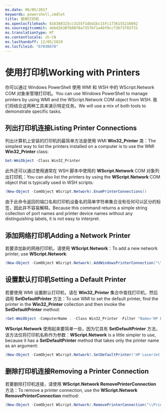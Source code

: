 ```yaml
---
ms.date: 06/05/2017
keywords: powershell,cmdlet
title: 使用打印机
ms.openlocfilehash: 816388325cc3155f1dbd1bc15fc1736155216092
ms.sourcegitcommit: debd2b38fb8070a7357bf1a4bf9cc736f3702f31
ms.translationtype: HT
ms.contentlocale: zh-CN
ms.lasthandoff: 12/05/2019
ms.locfileid: "67030678"
---
```

# <a name="working-with-printers"></a><span data-ttu-id="c1945-103">使用打印机</span><span class="sxs-lookup"><span data-stu-id="c1945-103">Working with Printers</span></span>

<span data-ttu-id="c1945-104">你可以通过 Windows PowerShell 使用 WMI 和 WSH 中的 WScript.Network COM 对象来管理打印机。</span><span class="sxs-lookup"><span data-stu-id="c1945-104">You can use Windows PowerShell to manage printers by using WMI and the WScript.Network COM object from WSH.</span></span> <span data-ttu-id="c1945-105">我们将结合这两种工具来演示特定任务。</span><span class="sxs-lookup"><span data-stu-id="c1945-105">We will use a mix of both tools to demonstrate specific tasks.</span></span>

## <a name="listing-printer-connections"></a><span data-ttu-id="c1945-106">列出打印机连接</span><span class="sxs-lookup"><span data-stu-id="c1945-106">Listing Printer Connections</span></span>

<span data-ttu-id="c1945-107">列出计算机上安装的打印机的最简单方法是使用 WMI **Win32_Printer** 类：</span><span class="sxs-lookup"><span data-stu-id="c1945-107">The simplest way to list the printers installed on a computer is to use the WMI **Win32_Printer** class:</span></span>

```powershell
Get-WmiObject -Class Win32_Printer
```

<span data-ttu-id="c1945-108">此外还可以通过使用通常在 WSH 脚本中使用的 **WScript.Network** COM 对象列出打印机：</span><span class="sxs-lookup"><span data-stu-id="c1945-108">You can also list the printers by using the **WScript.Network** COM object that is typically used in WSH scripts:</span></span>

```powershell
(New-Object -ComObject WScript.Network).EnumPrinterConnections()
```

<span data-ttu-id="c1945-109">由于此命令返回的端口名和打印机设备名的简单字符串集合没有任何可以区分的标签，因此并不容易解释。</span><span class="sxs-lookup"><span data-stu-id="c1945-109">Because this command returns a simple string collection of port names and printer device names without any distinguishing labels, it is not easy to interpret.</span></span>

## <a name="adding-a-network-printer"></a><span data-ttu-id="c1945-110">添加网络打印机</span><span class="sxs-lookup"><span data-stu-id="c1945-110">Adding a Network Printer</span></span>

<span data-ttu-id="c1945-111">若要添加新的网络打印机，请使用 **WScript.Network**：</span><span class="sxs-lookup"><span data-stu-id="c1945-111">To add a new network printer, use **WScript.Network**:</span></span>

```powershell
(New-Object -ComObject WScript.Network).AddWindowsPrinterConnection("\\Printserver01\Xerox5")
```

## <a name="setting-a-default-printer"></a><span data-ttu-id="c1945-112">设置默认打印机</span><span class="sxs-lookup"><span data-stu-id="c1945-112">Setting a Default Printer</span></span>

<span data-ttu-id="c1945-113">若要使用 WMI 设置默认打印机，请在 **Win32_Printer** 集合中查找打印机，然后调用 **SetDefaultPrinter** 方法：</span><span class="sxs-lookup"><span data-stu-id="c1945-113">To use WMI to set the default printer, find the printer in the **Win32_Printer** collection and then invoke the **SetDefaultPrinter** method:</span></span>

```powershell
(Get-WmiObject -ComputerName . -Class Win32_Printer -Filter "Name='HP LaserJet 5Si'").SetDefaultPrinter()
```

<span data-ttu-id="c1945-114">**WScript.Network** 使用起来要简单一些，因为它具有 **SetDefaultPrinter** 方法，该方法仅将打印机名称作为参数：</span><span class="sxs-lookup"><span data-stu-id="c1945-114">**WScript.Network** is a little simpler to use, because it has a **SetDefaultPrinter** method that takes only the printer name as an argument:</span></span>

```powershell
(New-Object -ComObject WScript.Network).SetDefaultPrinter('HP LaserJet 5Si')
```

## <a name="removing-a-printer-connection"></a><span data-ttu-id="c1945-115">删除打印机连接</span><span class="sxs-lookup"><span data-stu-id="c1945-115">Removing a Printer Connection</span></span>

<span data-ttu-id="c1945-116">若要删除打印机连接，请使用 **WScript.Network RemovePrinterConnection** 方法：</span><span class="sxs-lookup"><span data-stu-id="c1945-116">To remove a printer connection, use the **WScript.Network RemovePrinterConnection** method:</span></span>

```powershell
(New-Object -ComObject WScript.Network).RemovePrinterConnection("\\Printserver01\Xerox5")
```
